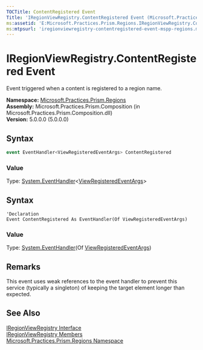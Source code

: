 ```yaml
---
TOCTitle: ContentRegistered Event
Title: 'IRegionViewRegistry.ContentRegistered Event (Microsoft.Practices.Prism.Regions)'
ms:assetid: 'E:Microsoft.Practices.Prism.Regions.IRegionViewRegistry.ContentRegistered'
ms:mtpsurl: 'iregionviewregistry-contentregistered-event-mspp-regions.md'
---
```



# IRegionViewRegistry.ContentRegistered Event

Event triggered when a content is registered to a region name.

**Namespace:** [Microsoft.Practices.Prism.Regions](/patterns-practices/reference/mspp-regions-namespace)  
**Assembly:** Microsoft.Practices.Prism.Composition (in Microsoft.Practices.Prism.Composition.dll)  
**Version:** 5.0.0.0 (5.0.0.0)

## Syntax

```C#
event EventHandler<ViewRegisteredEventArgs> ContentRegistered
```

### Value

Type: [System.EventHandler](http://msdn.microsoft.com/en-us/library/db0etb8x)&lt;[ViewRegisteredEventArgs](/patterns-practices/reference/viewregisteredeventargs-class-mspp-regions)&gt;

## Syntax

```VB
'Declaration
Event ContentRegistered As EventHandler(Of ViewRegisteredEventArgs)
```

### Value

Type: [System.EventHandler](http://msdn.microsoft.com/en-us/library/db0etb8x)(Of [ViewRegisteredEventArgs](/patterns-practices/reference/viewregisteredeventargs-class-mspp-regions))

## Remarks

 This event uses weak references to the event handler to prevent this service (typically a singleton) of keeping the target element longer than expected.

## See Also

[IRegionViewRegistry Interface](/patterns-practices/reference/iregionviewregistry-interface-mspp-regions)  
[IRegionViewRegistry Members](/patterns-practices/reference/iregionviewregistry-members-mspp-regions)  
[Microsoft.Practices.Prism.Regions Namespace](/patterns-practices/reference/mspp-regions-namespace)